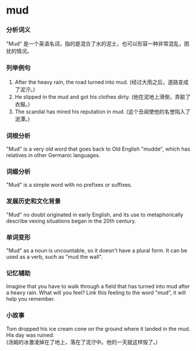 # mud

### 分析词义

  

"Mud" 是一个英语名词，指的是混合了水的泥土，也可以形容一种非常混乱，困扰的情况。

  

### 列举例句

  

1.  After the heavy rain, the road turned into mud. (经过大雨之后，道路变成了泥泞。)
2.  He slipped in the mud and got his clothes dirty. (他在泥地上滑倒，弄脏了衣服。)
3.  The scandal has mired his reputation in mud. (这个丑闻使他的名誉陷入了泥潭。)

  

### 词根分析

  

"Mud" is a very old word that goes back to Old English "mudde", which has relatives in other Germanic languages.

  

### 词缀分析

  

"Mud" is a simple word with no prefixes or suffixes.

  

### 发展历史和文化背景

  

"Mud" no doubt originated in early English, and its use to metaphorically describe vexing situations began in the 20th century.

  

### 单词变形

  

"Mud" as a noun is uncountable, so it doesn't have a plural form. It can be used as a verb, such as "mud the wall".

  

### 记忆辅助

  

Imagine that you have to walk through a field that has turned into mud after a heavy rain. What will you feel? Link this feeling to the word "mud", it will help you remember.

  

### 小故事

  

Tom dropped his ice cream cone on the ground where it landed in the mud. His day was ruined.  
(汤姆的冰激凌掉在了地上，落在了泥泞中。他的一天就这样毁了。)
